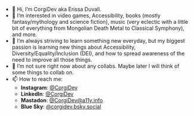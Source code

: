 - 👋 Hi, I’m CorgiDev aka Erissa Duvall.
- 👀 I’m interested in video games, Accessibility, books (mostly fantasy/mythology and science fiction), music (very eclectic with a little bit of everything from Mongolian Death Metal to Classical Symphony), and more.
- 🌱 I’m always striving to learn something new everyday, but my biggest passion is learning new things about Accessibility, Diversity/Equality/Inclusion (DEI), and how to spread awareness of the need to improve all those things.
- 💞️ I’m not sure right now about any collabs. Maybe later I will think of some things to collab on.
- 📫 How to reach me:
  -  **Instagram**: [@CorgiDev](https://www.instagram.com/corgidev/)
  -  **LinkedIn**: [@CorgiDev](https://www.linkedin.com/in/corgidev/)
  -  **Mastadon**: [@CorgiDev@a11y.info](https://a11y.info/@CorgiDev)
  -  **Blue Sky**: [@corgidev.bsky.social](https://bsky.app/profile/corgidev.bsky.social)

<!---
CorgiDev/CorgiDev is a ✨ special ✨ repository because its `README.md` (this file) appears on your GitHub profile.
You can click the Preview link to take a look at your changes.
--->
